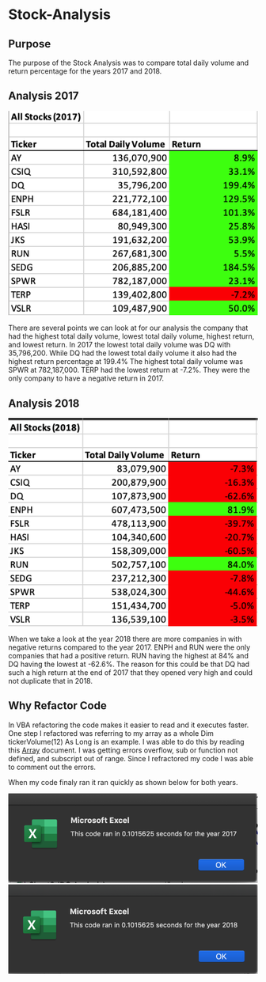# Stock-Analysis

## Purpose
   The purpose of the Stock Analysis was to compare total daily volume and return percentage for the years 2017 and 2018.


## Analysis 2017
![2017 Stock Analysis](https://github.com/AmirO8/Stock-Analysis/blob/main/Week%202%20Challenge/Resources/2017%20Stock%20Analysis.png)

There are several points we can look at for our analysis the company that had the highest total daily volume, lowest total daily volume, highest return, and lowest return.
In 2017 the lowest total daily volume was DQ with 35,796,200. While DQ had the lowest total daily volume it also had the highest return percentage at 199.4%
The highest total daily volume was SPWR at 782,187,000. TERP had the lowest return at -7.2%. They were the only company to have a negative return in 2017.

## Analysis 2018
![2018 Stock Analysis](https://github.com/AmirO8/Stock-Analysis/blob/main/Week%202%20Challenge/Resources/2018%20Stock%20Analysis.png)

When we take a look at the year 2018 there are more companies in with negative returns compared to the year 2017. ENPH and RUN were the only companies that had a positive return. RUN having the highest at 84% and DQ having the lowest at -62.6%. The reason for this could be that DQ had such a high return at the end of 2017 that they opened very high and could not duplicate that in 2018.

## Why Refactor Code
In VBA refactoring the code makes it easier to read and it executes faster. One step I refactored was referring to my array as a whole Dim tickerVolume(12) As Long is an example. I was able to do this by reading this [Array](https://docs.microsoft.com/en-us/office/vba/language/concepts/getting-started/using-arrays) document. 
I was getting errors overflow, sub or function not defined, and subscript out of range. Since I refractored my code I was able to comment out the errors. 

When my code finaly ran it ran quickly as shown below for both years.

![2017 code speed](https://github.com/AmirO8/Stock-Analysis/blob/main/Week%202%20Challenge/Resources/VBA_Challenge_2017.png)
![2018 code speed](https://github.com/AmirO8/Stock-Analysis/blob/main/Week%202%20Challenge/Resources/VBA_Challenge_2018.png)

